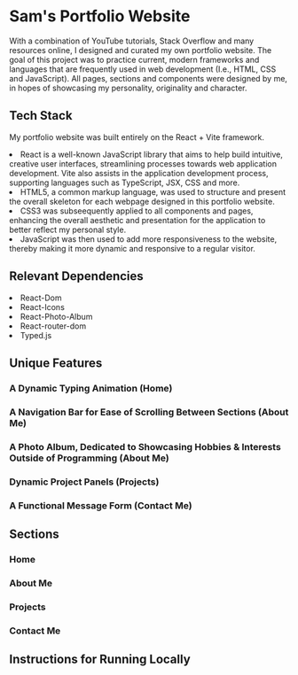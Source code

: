 # Sam's Portfolio Website
<p>With a combination of YouTube tutorials, Stack Overflow and many resources online, I designed and curated my own portfolio website. The goal of this project was to practice current, modern frameworks and languages that are frequently used in web development (I.e., HTML, CSS and JavaScript). All pages, sections and components were designed by me, in hopes of showcasing my personality, originality and character. </p>

## Tech Stack 
<p>My portfolio website was built entirely on the React + Vite framework.</p> 
<li>React is a well-known JavaScript library that aims to help build intuitive, creative user interfaces, streamlining processes towards web application development. Vite also assists in the application development process, supporting languages such as TypeScript, JSX, CSS and more.</li>
<li>HTML5, a common markup language, was used to structure and present the overall skeleton for each webpage designed in this portfolio website.</li>
<li>CSS3 was subseequently applied to all components and pages, enhancing the overall aesthetic and presentation for the application to better reflect my personal style.</li>
<li>JavaScript was then used to add more responsiveness to the website, thereby making it more dynamic and responsive to a regular visitor.</li>

## Relevant Dependencies
<li>React-Dom</li>
<li>React-Icons</li>
<li>React-Photo-Album</li>
<li>React-router-dom</li>
<li>Typed.js</li>

## Unique Features

### A Dynamic Typing Animation (Home)

### A Navigation Bar for Ease of Scrolling Between Sections (About Me)

### A Photo Album, Dedicated to Showcasing Hobbies & Interests Outside of Programming (About Me)

### Dynamic Project Panels (Projects)

### A Functional Message Form (Contact Me)

## Sections

### Home

### About Me 

### Projects

### Contact Me

## Instructions for Running Locally

